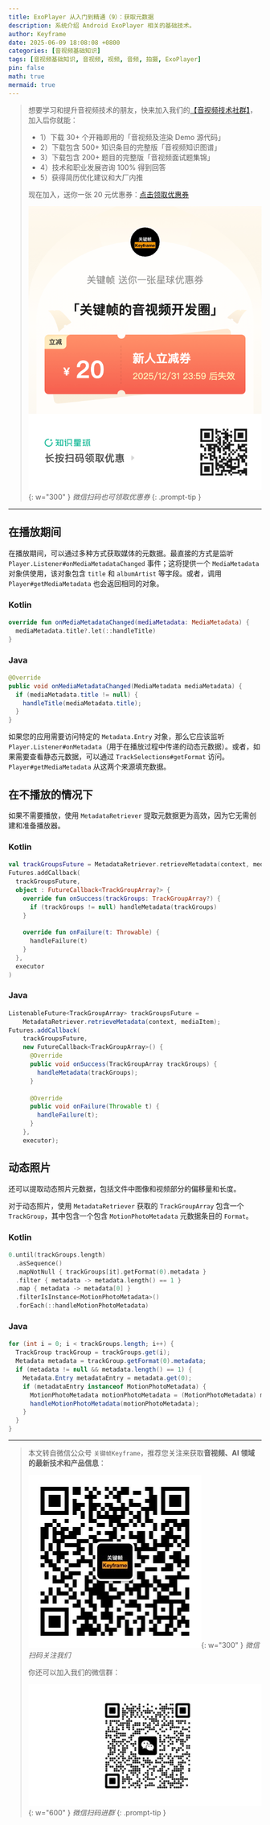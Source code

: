 ```yaml
---
title: ExoPlayer 从入门到精通（9）：获取元数据
description: 系统介绍 Android ExoPlayer 相关的基础技术。
author: Keyframe
date: 2025-06-09 18:08:08 +0800
categories: [音视频基础知识]
tags: [音视频基础知识, 音视频, 视频, 音频, 拍摄, ExoPlayer]
pin: false
math: true
mermaid: true
---
```


>想要学习和提升音视频技术的朋友，快来加入我们的<a href="https://t.zsxq.com/jRprT" target="_blank" rel="noopener noreferrer">【音视频技术社群】</a>，加入后你就能：
>
>- 1）下载 30+ 个开箱即用的「音视频及渲染 Demo 源代码」
>- 2）下载包含 500+ 知识条目的完整版「音视频知识图谱」
>- 3）下载包含 200+ 题目的完整版「音视频面试题集锦」
>- 4）技术和职业发展咨询 100% 得到回答
>- 5）获得简历优化建议和大厂内推
>  
>现在加入，送你一张 20 元优惠券：<a href="https://t.zsxq.com/jRprT" target="_blank" rel="noopener noreferrer">点击领取优惠券</a>
>
>![知识星球新人优惠券](assets/img/keyframe-zsxq-coupon.png){: w="300" }
>_微信扫码也可领取优惠券_
{: .prompt-tip }

---


## 在播放期间

在播放期间，可以通过多种方式获取媒体的元数据。最直接的方式是监听 `Player.Listener#onMediaMetadataChanged` 事件；这将提供一个 `MediaMetadata` 对象供使用，该对象包含 `title` 和 `albumArtist` 等字段。或者，调用 `Player#getMediaMetadata` 也会返回相同的对象。

### Kotlin

```kotlin
override fun onMediaMetadataChanged(mediaMetadata: MediaMetadata) {
  mediaMetadata.title?.let(::handleTitle)
}
```

### Java

```java
@Override
public void onMediaMetadataChanged(MediaMetadata mediaMetadata) {
  if (mediaMetadata.title != null) {
    handleTitle(mediaMetadata.title);
  }
}
```

如果您的应用需要访问特定的 `Metadata.Entry` 对象，那么它应该监听 `Player.Listener#onMetadata`（用于在播放过程中传递的动态元数据）。或者，如果需要查看静态元数据，可以通过 `TrackSelections#getFormat` 访问。`Player#getMediaMetadata` 从这两个来源填充数据。

## 在不播放的情况下

如果不需要播放，使用 `MetadataRetriever` 提取元数据更为高效，因为它无需创建和准备播放器。

### Kotlin

```kotlin
val trackGroupsFuture = MetadataRetriever.retrieveMetadata(context, mediaItem)
Futures.addCallback(
  trackGroupsFuture,
  object : FutureCallback<TrackGroupArray?> {
    override fun onSuccess(trackGroups: TrackGroupArray?) {
      if (trackGroups != null) handleMetadata(trackGroups)
    }

    override fun onFailure(t: Throwable) {
      handleFailure(t)
    }
  },
  executor
)
```

### Java

```java
ListenableFuture<TrackGroupArray> trackGroupsFuture =
    MetadataRetriever.retrieveMetadata(context, mediaItem);
Futures.addCallback(
    trackGroupsFuture,
    new FutureCallback<TrackGroupArray>() {
      @Override
      public void onSuccess(TrackGroupArray trackGroups) {
        handleMetadata(trackGroups);
      }

      @Override
      public void onFailure(Throwable t) {
        handleFailure(t);
      }
    },
    executor);
```

## 动态照片

还可以提取动态照片元数据，包括文件中图像和视频部分的偏移量和长度。

对于动态照片，使用 `MetadataRetriever` 获取的 `TrackGroupArray` 包含一个 `TrackGroup`，其中包含一个包含 `MotionPhotoMetadata` 元数据条目的 `Format`。

### Kotlin

```kotlin
0.until(trackGroups.length)
  .asSequence()
  .mapNotNull { trackGroups[it].getFormat(0).metadata }
  .filter { metadata -> metadata.length() == 1 }
  .map { metadata -> metadata[0] }
  .filterIsInstance<MotionPhotoMetadata>()
  .forEach(::handleMotionPhotoMetadata)
```

### Java

```java
for (int i = 0; i < trackGroups.length; i++) {
  TrackGroup trackGroup = trackGroups.get(i);
  Metadata metadata = trackGroup.getFormat(0).metadata;
  if (metadata != null && metadata.length() == 1) {
    Metadata.Entry metadataEntry = metadata.get(0);
    if (metadataEntry instanceof MotionPhotoMetadata) {
      MotionPhotoMetadata motionPhotoMetadata = (MotionPhotoMetadata) metadataEntry;
      handleMotionPhotoMetadata(motionPhotoMetadata);
    }
  }
}
```

---

> 本文转自微信公众号 `关键帧Keyframe`，推荐您关注来获取**音视频、AI 领域的最新技术和产品信息**：
>
>![微信公众号](assets/img/keyframe-mp.jpg){: w="300" }
>_微信扫码关注我们_
>
>你还可以加入我们的微信群：
>
>![关键帧的音视频开发群](assets/img/av-wechat-group.jpg){: w="600" }
>_微信扫码进群_
{: .prompt-tip }

